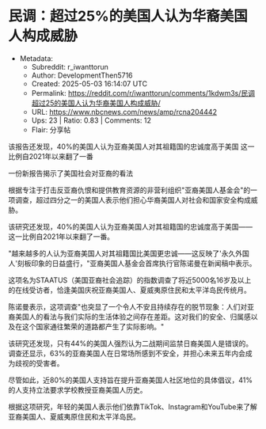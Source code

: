 # 民调：超过25%的美国人认为华裔美国人构成威胁

- Metadata:
  - Subreddit: r_iwanttorun
  - Author: DevelopmentThen5716
  - Created: 2025-05-03 16:14:07 UTC
  - Permalink: https://reddit.com/r/iwanttorun/comments/1kdwm3s/民调超过25的美国人认为华裔美国人构成威胁/
  - URL: https://www.nbcnews.com/news/amp/rcna204442
  - Ups: 23 | Ratio: 0.83 | Comments: 12
  - Flair: 分享帖


该报告还发现，40%的美国人认为亚裔美国人对其祖籍国的忠诚度高于美国
这一比例自2021年以来翻了一番

一份新报告揭示了美国社会对亚裔的看法

根据专注于打击反亚裔仇恨和提供教育资源的非营利组织"亚裔美国人基金会"的一项调查，超过四分之一的美国人表示他们担心华裔美国人对社会和国家安全构成威胁。

该研究还发现，40%的美国人认为亚裔美国人对其祖籍国的忠诚度高于美国——这一比例自2021年以来翻了一番。

"越来越多的人认为亚裔美国人对其祖籍国比美国更忠诚——这反映了'永久外国人'刻板印象的日益盛行，"亚裔美国人基金会首席执行官陈诺曼在新闻稿中表示。

这项名为STAATUS（美国亚裔社会追踪）的指数调查了将近5000名16岁及以上的在线受访者，恰逢美国庆祝亚裔美国人、夏威夷原住民和太平洋岛民传统月。

陈诺曼表示，这项调查"也突显了一个令人不安且持续存在的脱节现象：人们对亚裔美国人的看法与我们实际的生活体验之间存在差距。这对我们的安全、归属感以及在这个国家通往繁荣的道路都产生了实际影响。"

该研究还发现，只有44%的美国人强烈认为二战期间监禁日裔美国人是错误的。调查还显示，63%的亚裔美国人在日常场所感到不安全，并担心未来五年内会成为歧视的受害者。

尽管如此，近80%的美国人支持旨在提升亚裔美国人社区地位的具体倡议，41%的人支持立法要求学校教授亚裔美国人历史。

根据这项研究，年轻的美国人表示他们依靠TikTok、Instagram和YouTube来了解亚裔美国人、夏威夷原住民和太平洋岛民。

